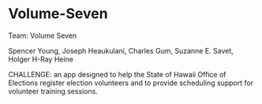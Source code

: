 # Volume-Seven

Team: Volume Seven

Spencer Young, Joseph Heaukulani, Charles Gum, Suzanne E. Savet, Holger H-Ray Heine

CHALLENGE: an app designed to help the State of Hawaii Office of Elections register election volunteers and to provide scheduling support for volunteer training sessions.
